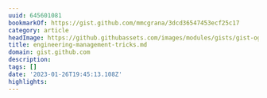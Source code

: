 ```yaml
---
uuid: 645601081
bookmarkOf: https://gist.github.com/mmcgrana/3dcd36547453ecf25c17
category: article
headImage: https://github.githubassets.com/images/modules/gists/gist-og-image.png
title: engineering-management-tricks.md
domain: gist.github.com
description:
tags: []
date: '2023-01-26T19:45:13.108Z'
highlights:
---
```




